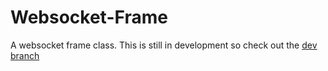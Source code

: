 Websocket-Frame
==========
A websocket frame class. This is still in development so check out the [dev branch](https://github.com/msukuma/websocket-frame/tree/dev)

